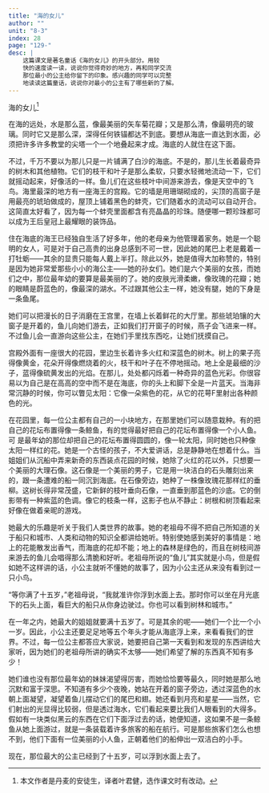 ```yaml
---
title: "海的女儿"
author: ""
unit: "8-3"
index: 28
page: "129-"
desc: |
    这篇课文是著名童话《海的女儿》的开头部分。用较
    快的速度读一读，说说你觉得奇妙的地方，再和同学交流
    那位最小的公主给你留下的印象。感兴趣的同学可以完整
    地读读这篇童话，说说你对最小的公主有了哪些新的了解。
---
```


海的女儿[^1]

[^1]: 本文作者是丹麦的安徒生，译者叶君健，选作课文时有改动。

在海的远处，水是那么蓝，像最美丽的矢车菊花瓣；又是那么清，像最明亮的玻璃。同时它又是那么深，深得任何铁锚都达不到底。要想从海底一直达到水面，必须把许多许多教堂的尖塔一个一个地叠起来才成。海底的人就住在这下面。

不过，千万不要以为那儿只是一片铺满了白沙的海底。不是的，那儿生长着最奇异的树木和其他植物。它们的枝干和叶子是那么柔软，只要水轻微地流动一下，它们就摇动起来，好像活的一样。鱼儿们在这些枝叶中间游来游去，像是天空中的飞鸟。海里最深的地方有一座海王的宫殿。它的墙是用珊瑚砌成的，尖顶的高窗子是用最亮的琥珀做成的，屋顶上铺着黑色的蚌壳，它们随着水的流动可以自动开合。这简直太好看了，因为每一个蚌壳里面都含有亮晶晶的珍珠。随便哪一颗珍珠都可以成为王后皇冠上最耀眼的装饰品。

住在海底的海王已经独自生活了好多年，他的老母亲为他管理着家务。她是一个聪明的女人，可是对于自己高贵的出身总感到不可一世，因此她的尾巴上老是戴着一打牡蛎——其余的显贵只能每人戴上半打。除此以外，她是值得大加称赞的，特别是因为她非常爱那些小小的海公主——她的孙女们。她们是六个美丽的女孩，而她们之中，那位最年幼的要算是最美丽的了。她的皮肤光滑柔嫩，像玫瑰的花瓣；她的眼睛是蔚蓝色的，像最深的湖水。不过跟其他公主一样，她没有腿，她的下身是一条鱼尾。

她们可以把漫长的日子消磨在王宫里，在墙上长着鲜花的大厅里。那些琥珀镶的大窗子是开着的，鱼儿向她们游去，正如我们打开窗子的时候，燕子会飞进来一样。不过鱼儿会一直游向这些公主，在她们手里找东西吃，让她们抚摸自己。

宫殿外面有一座很大的花园，里边生长着许多火红和深蓝色的树木。树上的果子亮得像黄金，花朵开得像燃烧着的火，枝干和叶子在不停地摇动。地上全是最细的沙子，蓝得像硫黄发出的光焰。在那儿，处处都闪烁着一种奇异的蓝色光彩。你很容易以为自己是在高高的空中而不是在海底，你的头上和脚下全是一片蓝天。当海非常沉静的时候，你可以瞥见太阳：它像一朵紫色的花，从它的花萼F里射出各种颜色的光。

在花园里，每一位公主都有自己的一小块地方，在那里她们可以随意栽种。有的把自己的花坛布置得像一条鲸鱼，有的觉得最好把自己的花坛布置得像一个小人鱼。可
是最年幼的那位却把自己的花坛布置得圆圆的，像一轮太阳，同时她也只种像太阳一样红的花。她是一个古怪的孩子，不大爱讲话，总是静静地在想着什么。当姐姐们从沉船中弄来新奇的东西装点花园的时候，她除了火红的花以外，只想要一个美丽的大理石像。这石像是一个美丽的男子，它是用一块洁白的石头雕刻出来的，跟一条遭难的船一同沉到海底。在石像旁边，她种了一株像玫瑰花那样红的垂柳。这树长得非常茂盛，它新鲜的枝叶垂向石像，一直垂到那蓝色的沙底。它的倒影带有一种紫蓝的色调。像它的枝条一样，这影子也从不静止：树根和树顶看起来好像在做着亲昵的游戏。

她最大的乐趣是听关于我们人类世界的故事。她的老祖母不得不把自己所知道的关于船只和城市、人类和动物的知识全都讲给她听。特别使她感到美好的事情是：地上的花能散发出香气，而海底的花却不能；地上的森林是绿色的，而且在树枝间游来游去的鱼儿会唱得那么清脆和好听。老祖母所说的“鱼儿”其实就是小鸟，但是假如她不这样讲的话，小公主就听不懂她的故事了，因为小公主还从来没有看到过一只小鸟。

“等你满了十五岁，”老祖母说，“我就准许你浮到水面上去。那时你可以坐在月光底下的石头上面，看巨大的船只从你身边驶过。你也可以看到树林和城市。”

在一年之内，她最大的姐姐就要满十五岁了。可是其余的呢——她们一个比一个小一岁。因此，小公主还要足足地等五个年头才能从海底浮上来，来看看我们的世界。不过，每一位公主都答应大家说，她要把自己第一天看到和发现的东西讲给大家听，因为她们的老祖母所讲的确实不太够——她们希望了解的东西真不知有多少！

她们谁也没有那位最年幼的妹妹渴望得厉害，而她恰恰要等最久，同时她是那么地沉默和富于深思。不知道有多少个夜晚，她站在开着的窗子旁边，透过深蓝色的水朝上面凝望，凝望着鱼儿摆动它们的尾巴和翅。她还看到月亮和星星——当然，它们射出的光显得比较弱，但是透过海水，它们看起来要比我们人眼看到的大得多。假如有一块类似黑云的东西在它们下面浮过去的话，她便知道，这如果不是一条鲸鱼从她上面游过，就是一条装载着许多旅客的船在航行。可是那些旅客们怎么也想不到，他们下面有一位美丽的小人鱼，正朝着他们的船伸出一双洁白的小手。

现在，那位最大的公主已经到了十五岁，可以浮到水面上去了。
